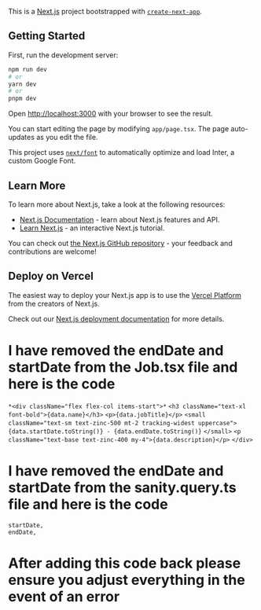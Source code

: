This is a [Next.js](https://nextjs.org/) project bootstrapped with [`create-next-app`](https://github.com/vercel/next.js/tree/canary/packages/create-next-app).

## Getting Started

First, run the development server:

```bash
npm run dev
# or
yarn dev
# or
pnpm dev
```

Open [http://localhost:3000](http://localhost:3000) with your browser to see the result.

You can start editing the page by modifying `app/page.tsx`. The page auto-updates as you edit the file.

This project uses [`next/font`](https://nextjs.org/docs/basic-features/font-optimization) to automatically optimize and load Inter, a custom Google Font.

## Learn More

To learn more about Next.js, take a look at the following resources:

- [Next.js Documentation](https://nextjs.org/docs) - learn about Next.js features and API.
- [Learn Next.js](https://nextjs.org/learn) - an interactive Next.js tutorial.

You can check out [the Next.js GitHub repository](https://github.com/vercel/next.js/) - your feedback and contributions are welcome!

## Deploy on Vercel

The easiest way to deploy your Next.js app is to use the [Vercel Platform](https://vercel.com/new?utm_medium=default-template&filter=next.js&utm_source=create-next-app&utm_campaign=create-next-app-readme) from the creators of Next.js.

Check out our [Next.js deployment documentation](https://nextjs.org/docs/deployment) for more details.


# I have removed the endDate and startDate from the Job.tsx file and here is the code
 `*<div className="flex flex-col items-start">*`
                                `<h3 className="text-xl font-bold">{data.name}</h3>`
                                `<p>{data.jobTitle}</p>`
                                `<small className="text-sm text-zinc-500 mt-2 tracking-widest uppercase">`
                                 `   {data.startDate.toString()} - {data.endDate.toString()}`
                                `</small>`
                                `<p className="text-base text-zinc-400 my-4">{data.description}</p>`
                            `</div>`
# I have removed the endDate and startDate from the sanity.query.ts file and here is the code
    startDate,
    endDate,

# After adding this code back please ensure you adjust everything in the event of an error
